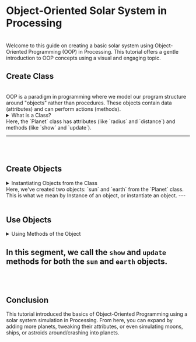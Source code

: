 # Object-Oriented Solar System in Processing
<br>
Welcome to this guide on creating a basic solar system using Object-Oriented Programming (OOP) in Processing. This tutorial offers a gentle introduction to OOP concepts using a visual and engaging topic.


## Create Class
<br>
OOP is a paradigm in programming where we model our program structure around "objects" rather than procedures. These objects contain data (attributes) and can perform actions (methods).

<details>
<summary>What is a Class?</summary>

In OOP, a class is a blueprint for creating objects. For our solar system, we'll think of each planet as an object, and they will be created from the `Planet` class. 

<img src="oop.png" alt="meow" width="500" height="500">


</details>
Here, the `Planet` class has attributes (like `radius` and `distance`) and methods (like `show` and `update`).

---

<br>
<br> 


## Create Objects

<details>
<summary>Instantiating Objects from the Class</summary>

With our class defined, we can create objects, which are instances of this class. 

<pre>
    <code>
    Planet sun;
    Planet earth;

    void setup() {
      size(800, 800);
      sun = new Planet(50, 0, 0); // Sun at the center
      earth = new Planet(25, 200, 0.02); // Earth with a distance from the sun
    }
</code>
    </pre>

</details>
Here, we've created two objects: `sun` and `earth` from the `Planet` class. This is what we mean by Instance of an object, or instantiate an object.
---




<br>
<br>


## Use Objects

<details>
<summary>Using Methods of the Object</summary>

Each object can use the methods defined in the `Planet` class.

<pre>
    <code>
    void draw() {
    background(0);
    translate(width/2, height/2); // Center the solar system

    sun.show();  // Display the sun
    sun.update();  // Update the sun's position
    
    pushMatrix();  // Save the current coordinate system
    rotate(earth.angle);  // Rotate for Earth's orbit
    earth.show();  // Display the earth
    earth.update();  // Update the earth's position
    popMatrix();  // Restore the previous coordinate system
  }
</code>
    </pre>

</details>

In this segment, we call the `show` and `update` methods for both the `sun` and `earth` objects.
---

<br>
<br>

## Conclusion

This tutorial introduced the basics of Object-Oriented Programming using a solar system simulation in Processing. From here, you can expand by adding more planets, tweaking their attributes, or even simulating moons, ships, or astroids around/crashing into planets.
